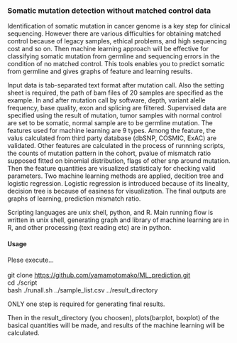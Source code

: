 <h3>Somatic mutation detection without matched control data</h3>

Identification of somatic mutation in cancer genome is a key step for clinical sequencing.
However there are various difficulties for obtaining matched control because of
legacy samples, ethical problems, and high sequencing cost and so on.
Then machine learning approach will be effective for classifying somatic mutation 
from germline and sequencing errors in the condition of no matched control.
This tools enables you to predict somatic from germline and gives graphs of feature and learning results.

Input data is tab-separated text format after mutation call.
Also the setting sheet is required, the path of bam files of 20 samples are specified as the example.
In and after mutation call by software, depth, variant alelle frequency, base quality, exon and splicing are filtered.
Supervised data are specified using the result of mutation, tumor samples with normal control are set to be somatic, 
normal sample are to be germline mutation.
The features used for machine learning are 9 types.
Among the feature, the valus calculated from third party database (dbSNP, COSMIC, ExAC) are validated.
Other features are calculated in the process of runnning scripts, the counts of mutation pattern in the cohort, 
pvalue of mismatch ratio supposed fitted on binomial distribution, flags of other snp around mutation.
Then the feature quantities are visualized statisticaly for checking valid parameters.
Two machine learning methods are applied, decition tree and logistic regression.
Logistic regression is introduced because of its lineality, decision tree is because of easiness for visualization.
The final outputs are graphs of learning, prediction mismatch ratio.

Scripting languages are unix shell, python, and R.
Main running flow is written in unix shell, generating graph and library of machine learning are in R, 
and other processing (text reading etc) are in python.




<h4>Usage</h4>

Plese execute...<br><br>
git clone https://github.com/yamamotomako/ML_prediction.git<br>
cd ./script<br>
bash ./runall.sh ../sample_list.csv ../result_directory<br>

ONLY one step is required for generating final results.<br>

Then in the result_directory (you choosen), plots(barplot, boxplot) of the basical quantities will be made, and results of the machine learning will be calculated.







